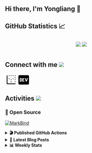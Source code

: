## Hi there, I'm Yongliang 👋 

## GitHub Statistics :chart_with_upwards_trend:
<div align="center">
<div style="display: flex; align-items: center; justify-content: center;">

[![](https://github-readme-stats.vercel.app/api?username=tlylt&show_icons=true&theme=tokyonight&hide_border=true&locale=en)](https://github.com/tlylt)
[![](https://github-readme-streak-stats.herokuapp.com/?user=tlylt&theme=tokyonight&hide_border=true)](https://github.com/tlylt)
</div>
</div>

## Connect with me <img src="https://media.giphy.com/media/2wh5K5yE3ulp3xgYcG/giphy-downsized.gif" width="30">

<a href="https://www.yongliangliu.com/" target="_blank"><img align="center" src="static/site-icon.png" alt="yongliangliu.com" height="40" width="40" /></a>
<a href="https://dev.to/tlylt" target="_blank"><img align="center" src="static/dev-badge.svg" alt="dev.to/tlylt" height="35" width="35" /></a>

## Activities <img src="https://media.giphy.com/media/WUlplcMpOCEmTGBtBW/giphy.gif" width="30">

### 🔭 Open Source

[![MarkBind](https://github-readme-stats.vercel.app/api/pin/?username=markbind&repo=markbind)](https://github.com/MarkBind/markbind)

<details>
<summary> <b>🎬 Published GitHub Actions </b> </summary>

[![install-graphviz](https://github-readme-stats.vercel.app/api/pin/?username=tlylt&repo=install-graphviz)](https://github.com/tlylt/install-graphviz)

[![reposense-action](https://github-readme-stats.vercel.app/api/pin/?username=tlylt&repo=reposense-action)](https://github.com/tlylt/reposense-action)

[![markbin-action](https://github-readme-stats.vercel.app/api/pin/?username=markbind&repo=markbind-action)](https://github.com/MarkBind/markbind-action)

</details>

<details>
<summary> <b>📕 Latest Blog Posts</b> </summary>

<!-- BLOG-POST-LIST:START -->
- [Open Source Software &lpar;OSS&rpar; Developer Journey](https://www.yongliangliu.com/blog/oss-dev-logs/)
- [Crossing abstraction barrier between parent and child class](https://www.yongliangliu.com/blog/cross-abstraction-barrier-between-parent-child/)
- [Intermediate GitHub CI Workflow Walk Through](https://www.yongliangliu.com/blog/intermediate-github-ci-workflow-walk-through/)
- [RooFind](https://www.yongliangliu.com/blog/roofind/)
- [Prove that the problem of determining whether a graph is connected is evasive](https://www.yongliangliu.com/blog/prove-graph-check-connected-evasive/)
<!-- BLOG-POST-LIST:END -->

</details>

<details>
<summary> <b>📊 Weekly Stats</b> </summary>

<!--START_SECTION:waka-->
![Code Time](http://img.shields.io/badge/Code%20Time-503%20hrs%2058%20mins-blue)

**🐱 My GitHub Data** 

> 🏆 4,026 Contributions in the Year 2022
 > 
> 📦 299.4 kB Used in GitHub's Storage 
 > 
> 🚫 Not Opted to Hire
 > 
> 📜 123 Public Repositories 
 > 
> 🔑 25 Private Repositories  
 > 
**I'm an Early 🐤** 

```text
🌞 Morning    339 commits    ██████░░░░░░░░░░░░░░░░░░░   27.27% 
🌆 Daytime    336 commits    ██████░░░░░░░░░░░░░░░░░░░   27.03% 
🌃 Evening    467 commits    █████████░░░░░░░░░░░░░░░░   37.57% 
🌙 Night      101 commits    ██░░░░░░░░░░░░░░░░░░░░░░░   8.13%

```
📅 **I'm Most Productive on Friday** 

```text
Monday       184 commits    ███░░░░░░░░░░░░░░░░░░░░░░   14.8% 
Tuesday      106 commits    ██░░░░░░░░░░░░░░░░░░░░░░░   8.53% 
Wednesday    188 commits    ███░░░░░░░░░░░░░░░░░░░░░░   15.12% 
Thursday     186 commits    ███░░░░░░░░░░░░░░░░░░░░░░   14.96% 
Friday       242 commits    ████░░░░░░░░░░░░░░░░░░░░░   19.47% 
Saturday     181 commits    ███░░░░░░░░░░░░░░░░░░░░░░   14.56% 
Sunday       156 commits    ███░░░░░░░░░░░░░░░░░░░░░░   12.55%

```


📊 **This Week I Spent My Time On** 

```text
⌚︎ Time Zone: Asia/Singapore

💬 Programming Languages: 
JavaScript               57 mins             █████████░░░░░░░░░░░░░░░░   35.59% 
Markdown                 42 mins             ██████░░░░░░░░░░░░░░░░░░░   26.53% 
reStructuredText         42 mins             ██████░░░░░░░░░░░░░░░░░░░   26.1% 
Other                    11 mins             █░░░░░░░░░░░░░░░░░░░░░░░░   6.93% 
YAML                     5 mins              ░░░░░░░░░░░░░░░░░░░░░░░░░   3.18%

```


 Last Updated on 04/10/2022 00:58:55 UTC
<!--END_SECTION:waka-->

</details>
